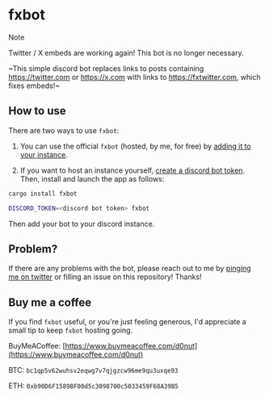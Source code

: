 # fxbot

> [!NOTE]
> Twitter / X embeds are working again! This bot is no longer necessary.

~This simple discord bot replaces links to posts containing https://twitter.com or https://x.com with links to https://fxtwitter.com, which fixes embeds!~

## How to use
There are two ways to use `fxbot`:

1. You can use the official `fxbot` (hosted, by me, for free) by [adding it to your instance](https://getfx.bot). 

2. If you want to host an instance yourself, [create a discord bot token](https://www.writebots.com/discord-bot-token/). Then, install and launch the app as follows:

```bash
cargo install fxbot

DISCORD_TOKEN=<discord bot token> fxbot
```

Then add your bot to your discord instance.

## Problem?
If there are any problems with the bot, please reach out to me by [pinging me on twitter](https://twitter.com/d0nutptr) or filling an issue on this repository! Thanks!

## Buy me a coffee
If you find `fxbot` useful, or you're just feeling generous, I'd appreciate a small tip to keep `fxbot` hosting going.


BuyMeACoffee: [https://www.buymeacoffee.com/d0nut](https://www.buymeacoffee.com/d0nut)

BTC: `bc1qp5v62wuhsv2eqwg7v7qjgzcw96me9qu3uxqe93`

ETH: `0xb90D6F1589BF00d5c3098700c5033459F68A39B5`
